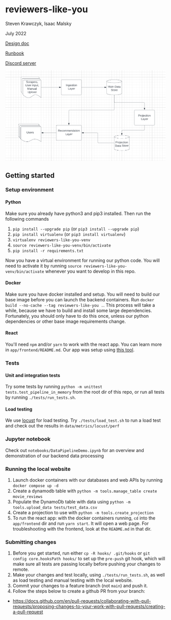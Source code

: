 # reviewers-like-you
Steven Krawczyk, Isaac Malsky

July 2022

[Design doc](https://docs.google.com/document/d/1sPTaOpxOl5q8VmGsr-TLnwGrpLGtXugPjhlEqxvhL1Q/edit)

[Runbook](https://docs.google.com/document/d/1PVQZQyA8hbLpeZnJOZMJi2J8mLf0H-ztqKgS7Fe_sO4/edit)

[Discord server](https://discord.com/channels/1001211644745109537/1001211645252616224)

![image info](./images/SystemDesign.png)

## Getting started

### Setup environment

#### Python

Make sure you already have python3 and pip3 installed. Then run the following commands
1. `pip install --upgrade pip` (or `pip3 install --upgrade pip`)
2. `pip install virtualenv` (or `pip3 install virtualenv`)
3. `virtualenv reviewers-like-you-venv`
4. `source reviewers-like-you-venv/bin/activate`
5. `pip install -r requirements.txt`

Now you have a virtual environment for running our python code. You will need to activate it by running `source reviewers-like-you-venv/bin/activate` whenever you want to develop in this repo.

#### Docker

Make sure you have docker installed and setup. You will need to build our base image before you can launch the backend containers. Run `docker build --no-cache --tag reviewers-like-you .`. This process will take a while, because we have to build and install some large dependencies. Fortunately, you should only have to do this once, unless our python dependencies or other base image requirements change.

#### React

You'll need `npm` and/or `yarn` to work with the react app. You can learn more in `app/frontend/README.md`. Our app was setup using [this tool](https://github.com/facebook/create-react-app).

### Tests

#### Unit and integration tests

Try some tests by running `python -m unittest tests.test_pipeline_in_memory` from the root dir of this repo, or run all tests by running `./tests/run_tests.sh`.

#### Load testing

We use [locust](https://docs.locust.io/en/stable/what-is-locust.html) for load testing. Try `./tests/load_test.sh` to run a load test and check out the results in `data/metrics/locust/perf`

### Jupyter notebook

Check out `notebooks/DataPipelineDemo.ipynb` for an overview and demonstration of our backend data processing

### Running the local website

1. Launch docker containers with our databases and web APIs by running `docker compose up -d`
2. Create a dynamodb table with `python -m tools.manage_table create movie_reviews`
3. Populate the DynamoDb table with data using `python -m tools.upload_data tests/test_data.csv`
4. Create a projection to use with `python -m tools.create_projection`
5. To run the react app: with the docker containers running, `cd` into the `app/frontend` dir and run `yarn start`. It will open a web page. For troubleshooting with the frontend, look at the `README.md` in that dir.

### Submitting changes

1. Before you get started, run either `cp -R hooks/ .git/hooks` or `git config core.hooksPath hooks/` to set up the `pre-push` git hook, which will make sure all tests are passing locally before pushing your changes to remote.
2. Make your changes and test locally, using `./tests/run_tests.sh`, as well as load testing and manual testing with the local website.
3. Commit your changes to a feature branch (not `main`) and push it.
4. Follow the steps below to create a github PR from your branch:  
 * https://docs.github.com/en/pull-requests/collaborating-with-pull-requests/proposing-changes-to-your-work-with-pull-requests/creating-a-pull-request

